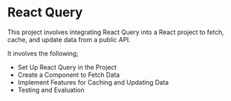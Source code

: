 # React Query

This project involves integrating React Query into a React project to fetch, cache, and update data from a public API.  

It involves the following;  
- Set Up React Query in the Project
- Create a Component to Fetch Data
- Implement Features for Caching and Updating Data
- Testing and Evaluation


